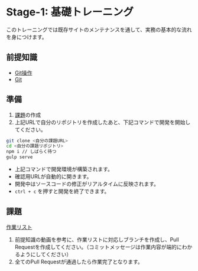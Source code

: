 # Stage-1: 基礎トレーニング

このトレーニングでは既存サイトのメンテナンスを通して、実務の基本的な流れを身につけます。

## 前提知識

- [Git操作](https://drive.google.com/drive/u/0/folders/0BwhcbXxSdjGibFRtZDlFcFBmV1E)
- [Git](https://docs.update.jp/develop/git.html)

## 準備

1. [課題](https://classroom.github.com/a/aK4sv0P7)の作成
2. 上記URLで自分のリポジトリを作成したあと、下記コマンドで開発を開始してください。

```bash
git clone <自分の課題URL>
cd <自分の課題リポジトリ>
npm i // しばらく待つ
gulp serve
```

- 上記コマンドで開発環境が構築されます。
- 確認用URLが自動的に開きます。
- 開発中はソースコードの修正がリアルタイムに反映されます。
- `ctrl + c` を押すと開発を終了できます。

## 課題

[作業リスト](https://github.com/Update-hub/stage-1/issues)

1. 前提知識の動画を参考に、作業リストに対応しブランチを作成し、Pull Requestを作成してください。（コミットメッセージは作業内容が端的にわかるようにしてください）
2. 全てのPull Requestが通過したら作業完了となります。